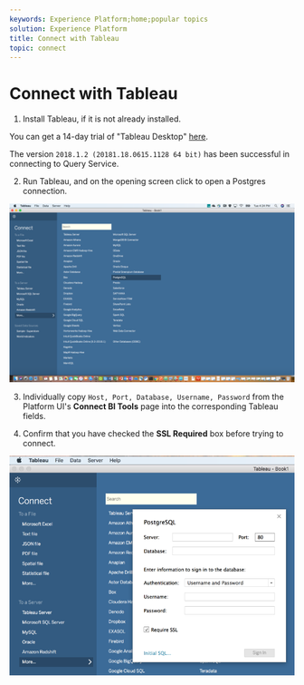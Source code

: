```yaml
---
keywords: Experience Platform;home;popular topics
solution: Experience Platform
title: Connect with Tableau
topic: connect
---
```


# Connect with Tableau

1. Install Tableau, if it is not already installed.

You can get a 14-day trial of "Tableau Desktop" [here](https://www.tableau.com/products/desktop/download).
    
The version `2018.1.2 (20181.18.0615.1128 64 bit)` has been successful in connecting to Query Service.

2. Run Tableau, and on the opening screen click to open a Postgres connection.

![Image](../images/clients/tableau/open-connection.png)

3. Individually copy `Host, Port, Database, Username, Password` from the Platform UI's **Connect BI Tools** page into the corresponding Tableau fields.

4. Confirm that you have checked the **SSL Required** box before trying to connect.
    
![Image](../images/clients/tableau/ssl-required.png)